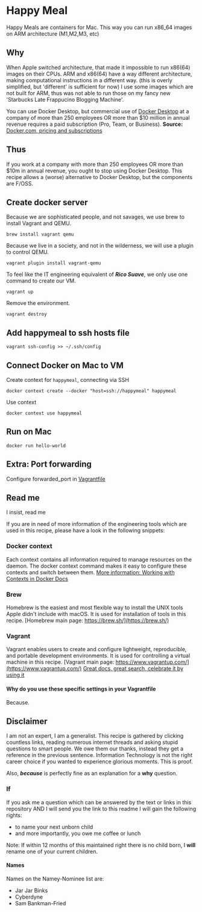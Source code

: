# Happy Meal

Happy Meals are containers for Mac. This way you can run x86_64 images on ARM architecture (M1,M2,M3, etc)
 
## Why

When Apple switched architecture, that made it impossible to run x86(64) images on their CPUs. ARM and x86(64) have a way different architecture, making computational instructions in a different way. (this is overly simplified, but 'different' is sufficient for now) I use some images which are not built for ARM, thus was not able to run those on my fancy new 'Starbucks Late Frappucino Blogging Machine'.

You can use Docker Desktop, but commercial use of [Docker Desktop](https://www.docker.com/products/docker-desktop/) at a company of more than 250 employees OR more than $10 million in annual revenue requires a paid subscription (Pro, Team, or Business).
**Source:** [Docker.com, pricing and subscriptions](https://www.docker.com/pricing/)

## Thus

If you work at a company with more than 250 employees OR more than $10m in annual revenue, you ought to stop using Docker Desktop. 
This recipe allows a (worse) alternative to Docker Desktop, but the components are F/OSS.

## Create docker server

Because we are sophisticated people, and not savages, we use brew to install Vagrant and QEMU.

```brew install vagrant qemu```

Because we live in a society, and not in the wilderness, we will use a plugin to control QEMU.

```vagrant plugin install vagrant-qemu```

To feel like the IT engineering equivalent of ***Rico Suave***, we only use one command to create our VM.

```vagrant up```

Remove the environment.

```vagrant destroy```

## Add happymeal to ssh hosts file

```vagrant ssh-config >> ~/.ssh/config```

## Connect Docker on Mac to VM

Create context for ```happymeal```, connecting via SSH

```docker context create --docker "host=ssh://happymeal" happymeal```

Use context

```docker context use happymeal```

## Run on Mac

```docker run hello-world```

## Extra: Port forwarding

Configure forwarded_port in [Vagrantfile](Vagrantfile)

## Read me

I insist, read me

If you are in need of more information of the engineering tools which are used in this recipe, please have a look in the following snippets:

### Docker context

Each context contains all information required to manage resources on the daemon. The docker context command makes it easy to configure these contexts and switch between them.
[More information: Working with Contexts in Docker Docs](https://docs.docker.com/engine/context/working-with-contexts/)

### Brew

Homebrew is the easiest and most flexible way to install the UNIX tools Apple didn't include with macOS. It is used for installation of tools in this recipe.
[Homebrew main page: https://brew.sh/](https://brew.sh/)

### Vagrant

Vagrant enables users to create and configure lightweight, reproducible, and portable development environments. It is used for controlling a virtual machine in this recipe.
[Vagrant main page: https://www.vagrantup.com/](https://www.vagrantup.com/)
[Great docs, great search, celebrate it by using it](https://developer.hashicorp.com/vagrant/docs)

#### Why do you use these specific settings in your Vagrantfile

Because.

## Disclaimer

I am not an expert, I am a generalist. This recipe is gathered by clicking countless links, reading numerous internet threads and asking stupid questions to smart people. We owe them our thanks, instead they get a reference in the previous sentence. Information Technology is not the right career choice if you wanted to experience glorious moments. This is proof. 

Also, ***because*** is perfectly fine as an explanation for a **why** question.

### If

If you ask me a question which can be answered by the text or links in this repository AND I will send you the link to this readme I will gain the following rights:

* to name your next unborn child
* and more importantly, you owe me coffee or lunch

Note: If within 12 months of this maintained right there is no child born, I **will** rename one of your current children.

#### Names

Names on the Namey-Nominee list are:

* Jar Jar Binks
* Cyberdyne
* Sam Bankman-Fried
